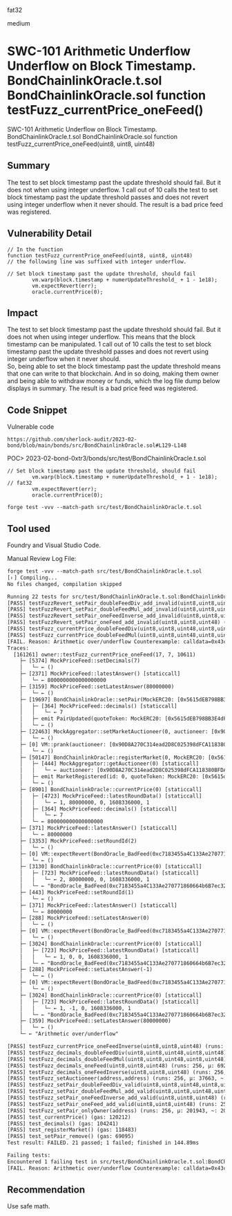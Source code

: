fat32

medium

# SWC-101 Arithmetic Underflow Underflow on Block Timestamp. BondChainlinkOracle.t.sol BondChainlinkOracle.sol function testFuzz_currentPrice_oneFeed()

SWC-101 Arithmetic Underflow on Block Timestamp. BondChainlinkOracle.t.sol BondChainlinkOracle.sol function testFuzz_currentPrice_oneFeed(uint8, uint8, uint48)

## Summary
The test to set block timestamp past the update threshold should fail.  But it does not when using integer underflow.
1 call out of 10 calls the test to set block timestamp past the update threshold passes and does not revert using integer underflow when it never should.  The result is a bad price feed was registered.

## Vulnerability Detail
```solidity
// In the function
function testFuzz_currentPrice_oneFeed(uint8, uint8, uint48) 
// the following line was suffixed with integer underflow.  
```

```solidity
// Set block timestamp past the update threshold, should fail
        vm.warp(block.timestamp + numerUpdateThreshold_ + 1 - 1e18);
        vm.expectRevert(err);
        oracle.currentPrice(0);
```

## Impact
The test to set block timestamp past the update threshold should fail.  But it does not when using integer underflow.  This means that the block timestamp can be manipulated.  1 call out of 10 calls the test to set block timestamp past the update threshold passes and does not revert using integer underflow when it never should.  
So, being able to set the block timestamp past the update threshold means that one can write to that blockchain.  And in so doing, making them owner and being able to withdraw money or funds, which the log file dump below displays in summary.  The result is a bad price feed was registered.

## Code Snippet
Vulnerable code
```url
https://github.com/sherlock-audit/2023-02-bond/blob/main/bonds/src/BondChainlinkOracle.sol#L129-L148
```
POC> 2023-02-bond-0xtr3/bonds/src/test/BondChainlinkOracle.t.sol
```solidity
// Set block timestamp past the update threshold, should fail
        vm.warp(block.timestamp + numerUpdateThreshold_ + 1 - 1e18);  // fat32
        vm.expectRevert(err);
        oracle.currentPrice(0);
```

```shell
forge test -vvv --match-path src/test/BondChainlinkOracle.t.sol
```

## Tool used
Foundry and Visual Studio Code.

Manual Review
Log File:
```txt
forge test -vvv --match-path src/test/BondChainlinkOracle.t.sol
[⠆] Compiling...
No files changed, compilation skipped

Running 22 tests for src/test/BondChainlinkOracle.t.sol:BondChainlinkOracleTest
[PASS] testFuzzRevert_setPair_doubleFeedDiv_add_invalid(uint8,uint8,uint48,uint8,uint48) (runs: 256, μ: 62164, ~: 63222)
[PASS] testFuzzRevert_setPair_doubleFeedMul_add_invalid(uint8,uint8,uint48,uint8,uint48) (runs: 256, μ: 61944, ~: 63192)
[PASS] testFuzzRevert_setPair_oneFeedInverse_add_invalid(uint8,uint8,uint48) (runs: 256, μ: 31171, ~: 31824)
[PASS] testFuzzRevert_setPair_oneFeed_add_invalid(uint8,uint8,uint48) (runs: 256, μ: 31274, ~: 31890)
[PASS] testFuzz_currentPrice_doubleFeedDiv(uint8,uint8,uint48,uint8,uint48) (runs: 256, μ: 929, ~: 932)
[PASS] testFuzz_currentPrice_doubleFeedMul(uint8,uint8,uint48,uint8,uint48) (runs: 256, μ: 948, ~: 953)
[FAIL. Reason: Arithmetic over/underflow Counterexample: calldata=0x43c2c9ef000000000000000000000000000000000000000000000000000000000000001100000000000000000000000000000000000000000000000000000000000000070000000000000000000000000000000000000000000000000000000000002973, args=[17, 7, 10611]] testFuzz_currentPrice_oneFeed(uint8,uint8,uint48) (runs: 246, μ: 715, ~: 719)
Traces:
  [161261] owner::testFuzz_currentPrice_oneFeed(17, 7, 10611) 
    ├─ [5374] MockPriceFeed::setDecimals(7) 
    │   └─ ← ()
    ├─ [2371] MockPriceFeed::latestAnswer() [staticcall]
    │   └─ ← 8000000000000000000
    ├─ [3159] MockPriceFeed::setLatestAnswer(80000000) 
    │   └─ ← ()
    ├─ [19697] BondChainlinkOracle::setPair(MockERC20: [0x5615dEB798BB3E4dFa0139dFa1b3D433Cc23b72f], MockERC20: [0x2e234DAe75C793f67A35089C9d99245E1C58470b], true, 0x000000000000000000000000c7183455a4c133ae270771860664b6b7ec320bb100000000000000000000000000000000000000000000000000000000000029730000000000000000000000000000000000000000000000000000000000000000000000000000000000000000000000000000000000000000000000000000000000000000000000000000000000000000000000000000000000000000000000110000000000000000000000000000000000000000000000000000000000000000) 
    │   ├─ [364] MockPriceFeed::decimals() [staticcall]
    │   │   └─ ← 7
    │   ├─ emit PairUpdated(quoteToken: MockERC20: [0x5615dEB798BB3E4dFa0139dFa1b3D433Cc23b72f], payoutToken: MockERC20: [0x2e234DAe75C793f67A35089C9d99245E1C58470b], supported: true)
    │   └─ ← ()
    ├─ [22463] MockAggregator::setMarketAuctioneer(0, auctioneer: [0x90D8A270C314ead2D8C025398dFCA118380BFDAA]) 
    │   └─ ← ()
    ├─ [0] VM::prank(auctioneer: [0x90D8A270C314ead2D8C025398dFCA118380BFDAA]) 
    │   └─ ← ()
    ├─ [50147] BondChainlinkOracle::registerMarket(0, MockERC20: [0x5615dEB798BB3E4dFa0139dFa1b3D433Cc23b72f], MockERC20: [0x2e234DAe75C793f67A35089C9d99245E1C58470b]) 
    │   ├─ [444] MockAggregator::getAuctioneer(0) [staticcall]
    │   │   └─ ← auctioneer: [0x90D8A270C314ead2D8C025398dFCA118380BFDAA]
    │   ├─ emit MarketRegistered(id: 0, quoteToken: MockERC20: [0x5615dEB798BB3E4dFa0139dFa1b3D433Cc23b72f], payoutToken: MockERC20: [0x2e234DAe75C793f67A35089C9d99245E1C58470b])
    │   └─ ← ()
    ├─ [8901] BondChainlinkOracle::currentPrice(0) [staticcall]
    │   ├─ [4723] MockPriceFeed::latestRoundData() [staticcall]
    │   │   └─ ← 1, 80000000, 0, 1608336000, 1
    │   ├─ [364] MockPriceFeed::decimals() [staticcall]
    │   │   └─ ← 7
    │   └─ ← 800000000000000000
    ├─ [371] MockPriceFeed::latestAnswer() [staticcall]
    │   └─ ← 80000000
    ├─ [3353] MockPriceFeed::setRoundId(2) 
    │   └─ ← ()
    ├─ [0] VM::expectRevert(BondOracle_BadFeed(0xc7183455a4C133Ae270771860664b6B7ec320bB1)) 
    │   └─ ← ()
    ├─ [3130] BondChainlinkOracle::currentPrice(0) [staticcall]
    │   ├─ [723] MockPriceFeed::latestRoundData() [staticcall]
    │   │   └─ ← 2, 80000000, 0, 1608336000, 1
    │   └─ ← "BondOracle_BadFeed(0xc7183455a4C133Ae270771860664b6B7ec320bB1)"
    ├─ [443] MockPriceFeed::setRoundId(1) 
    │   └─ ← ()
    ├─ [371] MockPriceFeed::latestAnswer() [staticcall]
    │   └─ ← 80000000
    ├─ [288] MockPriceFeed::setLatestAnswer(0) 
    │   └─ ← ()
    ├─ [0] VM::expectRevert(BondOracle_BadFeed(0xc7183455a4C133Ae270771860664b6B7ec320bB1)) 
    │   └─ ← ()
    ├─ [3024] BondChainlinkOracle::currentPrice(0) [staticcall]
    │   ├─ [723] MockPriceFeed::latestRoundData() [staticcall]
    │   │   └─ ← 1, 0, 0, 1608336000, 1
    │   └─ ← "BondOracle_BadFeed(0xc7183455a4C133Ae270771860664b6B7ec320bB1)"
    ├─ [288] MockPriceFeed::setLatestAnswer(-1) 
    │   └─ ← ()
    ├─ [0] VM::expectRevert(BondOracle_BadFeed(0xc7183455a4C133Ae270771860664b6B7ec320bB1)) 
    │   └─ ← ()
    ├─ [3024] BondChainlinkOracle::currentPrice(0) [staticcall]
    │   ├─ [723] MockPriceFeed::latestRoundData() [staticcall]
    │   │   └─ ← 1, -1, 0, 1608336000, 1
    │   └─ ← "BondOracle_BadFeed(0xc7183455a4C133Ae270771860664b6B7ec320bB1)"
    ├─ [359] MockPriceFeed::setLatestAnswer(80000000) 
    │   └─ ← ()
    └─ ← "Arithmetic over/underflow"

[PASS] testFuzz_currentPrice_oneFeedInverse(uint8,uint8,uint48) (runs: 256, μ: 1298, ~: 657)
[PASS] testFuzz_decimals_doubleFeedDiv(uint8,uint8,uint48,uint8,uint48) (runs: 256, μ: 909, ~: 911)
[PASS] testFuzz_decimals_doubleFeedMul(uint8,uint8,uint48,uint8,uint48) (runs: 256, μ: 931, ~: 934)
[PASS] testFuzz_decimals_oneFeed(uint8,uint8,uint48) (runs: 256, μ: 692, ~: 696)
[PASS] testFuzz_decimals_oneFeedInverse(uint8,uint8,uint48) (runs: 256, μ: 677, ~: 681)
[PASS] testFuzz_setAuctioneer(address,address) (runs: 256, μ: 37663, ~: 37632)
[PASS] testFuzz_setPair_doubleFeedDiv_valid(uint8,uint8,uint48,uint8,uint48) (runs: 256, μ: 929, ~: 932)
[PASS] testFuzz_setPair_doubleFeedMul_add_valid(uint8,uint8,uint48,uint8,uint48) (runs: 256, μ: 905, ~: 908)
[PASS] testFuzz_setPair_oneFeedInverse_add_valid(uint8,uint8,uint48) (runs: 256, μ: 656, ~: 659)
[PASS] testFuzz_setPair_oneFeed_add_valid(uint8,uint8,uint48) (runs: 256, μ: 670, ~: 674)
[PASS] testFuzz_setPair_onlyOwner(address) (runs: 256, μ: 201943, ~: 201927)
[PASS] test_currentPrice() (gas: 120212)
[PASS] test_decimals() (gas: 104241)
[PASS] test_registerMarket() (gas: 118483)
[PASS] test_setPair_remove() (gas: 69095)
Test result: FAILED. 21 passed; 1 failed; finished in 144.89ms

Failing tests:
Encountered 1 failing test in src/test/BondChainlinkOracle.t.sol:BondChainlinkOracleTest
[FAIL. Reason: Arithmetic over/underflow Counterexample: calldata=0x43c2c9ef000000000000000000000000000000000000000000000000000000000000001100000000000000000000000000000000000000000000000000000000000000070000000000000000000000000000000000000000000000000000000000002973, args=[17, 7, 10611]] testFuzz_currentPrice_oneFeed(uint8,uint8,uint48) (runs: 246, μ: 715, ~: 719)
```

## Recommendation
Use safe math.